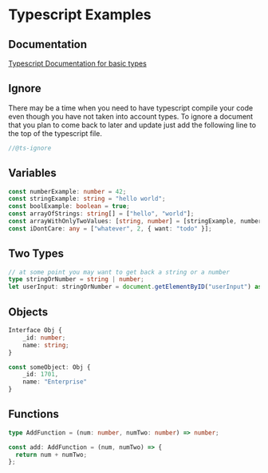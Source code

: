 # Typescript Examples

## Documentation

[Typescript Documentation for basic types](https://www.typescriptlang.org/docs/handbook/basic-types.html)

## Ignore

There may be a time when you need to have typescript compile your code even though you have not taken into account types.
To ignore a document that you plan to come back to later and update just add the following line to the top of the typescript file.

```typescript
//@ts-ignore
```

## Variables

```typescript
const numberExample: number = 42;
const stringExample: string = "hello world";
const boolExample: boolean = true;
const arrayOfStrings: string[] = ["hello", "world"];
const arrayWithOnlyTwoValues: [string, number] = [stringExample, numberExample]; // see Tupal for more info
const iDontCare: any = ["whatever", 2, { want: "todo" }];
```

## Two Types

```typescript
// at some point you may want to get back a string or a number
type stringOrNumber = string | number;
let userInput: stringOrNumber = document.getElementByID("userInput") as HTMLInputElement).value;
```

## Objects

```typescript
Interface Obj {
    _id: number;
    name: string;
}

const someObject: Obj {
    _id: 1701,
    name: "Enterprise"
}
```

## Functions

```typescript
type AddFunction = (num: number, numTwo: number) => number;

const add: AddFunction = (num, numTwo) => {
  return num + numTwo;
};
```

